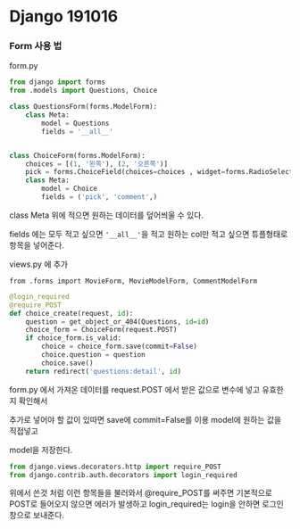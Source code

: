 # Django 191016

### Form 사용 법

form.py

```python
from django import forms
from .models import Questions, Choice

class QuestionsForm(forms.ModelForm):
    class Meta:
        model = Questions
        fields = '__all__'


class ChoiceForm(forms.ModelForm):
    choices = [(1, '왼쪽'), (2, '오른쪽')]
    pick = forms.ChoiceField(choices=choices , widget=forms.RadioSelect)
    class Meta:
        model = Choice
        fields = ('pick', 'comment',)
```

class Meta 위에 적으면 원하는 데이터를 덮어씌울 수 있다.

fields 에는 모두 적고 싶으면 `'__all__'`을 적고 원하는 col만 적고 싶으면 튜플형태로 항목을 넣어준다.



views.py 에 추가

`from .forms import MovieForm, MovieModelForm, CommentModelForm`



```python
@login_required
@require_POST
def choice_create(request, id):
    question = get_object_or_404(Questions, id=id)
    choice_form = ChoiceForm(request.POST)
    if choice_form.is_valid:
        choice = choice_form.save(commit=False)
        choice.question = question
        choice.save()
    return redirect('questions:detail', id)
```

form.py 에서 가져온 데이터를 request.POST 에서 받은 값으로 변수에 넣고 유효한지 확인해서

추가로 넣어야 할 값이 있따면 save에 commit=False를 이용 model에 원하는 값을 직접넣고

model을 저장한다.





```python
from django.views.decorators.http import require_POST
from django.contrib.auth.decorators import login_required
```

위에서 쓴것 처럼 이런 항목들을 불러와서 @require_POST를 써주면 기본적으로 POST로 들어오지 않으면 에러가 발생하고 login_required는 login을 안하면 로그인창으로 보내준다.